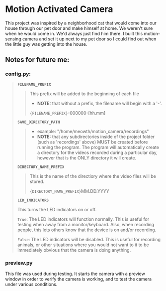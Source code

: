 # Motion Activated Camera

This project was inspired by a neighborhood cat that would come into our house through our pet door and make himself at home. We weren't sure when he would come in. We'd always just find him there. I built this motion-sensing camera and set it up next to my pet door so I could find out when the little guy was getting into the house.

## Notes for future me:

### config.py:

>**`FILENAME_PREFIX`**
>
>>This prefix will be added to the beginning of each file  
>>- **NOTE:** that without a prefix, the filename will begin with a '-'.
>>
>>`{FILENAME_PREFIX}`-000000-[hh.mm]
>
>**`SAVE_DIRECTORY_PATH`**
>
>>- example: "/home/meowth/motion_camera/recordings"  
>>- **NOTE:** that any subdirectories inside of the project folder (such as 'recordings' above) MUST be created before running the program. The program will automatically create a directory for the videos recorded during a particular day, however that is the ONLY directory it will create.
>
>**`DIRECTORY_NAME_PREFIX`**
>
>>This is the name of the directiory where the video files will be stored.
>>
>>`{DIRECTORY_NAME_PREFIX}`MM.DD.YYYY
>
>**`LED_INDICATORS`**
>
>This turns the LED indicators on or off.
>
>`True`: The LED indicators will function normally. This is useful for testing when away from a monitor/keyboard. Also, when recording people, this lets others know that the device is on and/or recording.
>
>`False`: The LED indicators will be disabled. This is useful for recording animals, or other situations where you would not want to it to be immediately obvious that the camera is doing anything.
>
### preview.py

This file was used during testing. It starts the camera with a preview window in order to verify the camera is working, and to test the camera under various conditions.